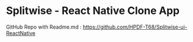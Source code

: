 # Splitwise - React Native Clone App

GitHub Repo with Readme.md : https://github.com/HPDF-T68/Splitwise-ui-ReactNative
